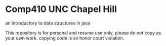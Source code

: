 # Comp410 UNC Chapel Hill
an introductory to data structures in java

This repository is for personal  and resume use only, please do not copy as your own work.
copying code is an honor court violation.
